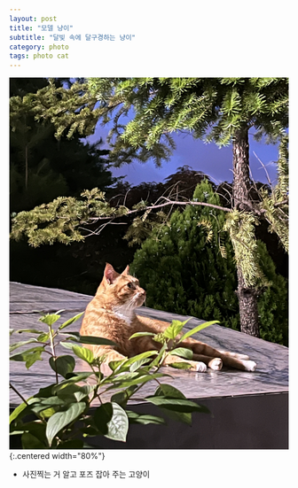 ```yaml
---
layout: post
title: "모델 냥이"
subtitle: "달빛 속에 달구경하는 냥이"
category: photo
tags: photo cat
---
```


![cheeze cat](/assets/img/photo/IMG_4261.jpeg){:.centered width="80%"}
* 사진찍는 거 알고 포즈 잡아 주는 고양이<br>



